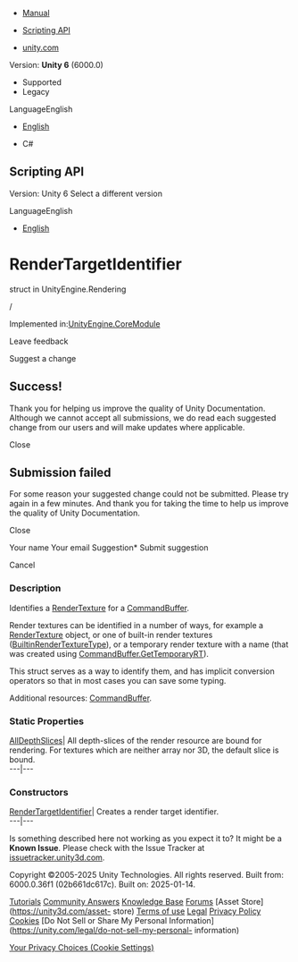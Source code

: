 [ ]()

  * [Manual](../Manual/index.html)
  * [Scripting API](../ScriptReference/index.html)

  * [unity.com](https://unity.com/)

Version: **Unity 6** (6000.0)

  * Supported
  * Legacy

LanguageEnglish

  * [English]()

  * C#

[ ](https://docs.unity3d.com)

## Scripting API

Version: Unity 6 Select a different version

LanguageEnglish

  * [English]()

# RenderTargetIdentifier

struct in UnityEngine.Rendering

/

Implemented in:[UnityEngine.CoreModule](UnityEngine.CoreModule.html)

Leave feedback

Suggest a change

## Success!

Thank you for helping us improve the quality of Unity Documentation. Although
we cannot accept all submissions, we do read each suggested change from our
users and will make updates where applicable.

Close

## Submission failed

For some reason your suggested change could not be submitted. Please <a>try
again</a> in a few minutes. And thank you for taking the time to help us
improve the quality of Unity Documentation.

Close

Your name Your email Suggestion* Submit suggestion

Cancel

[ ]()

### Description

Identifies a [RenderTexture](RenderTexture.html) for a
[CommandBuffer](Rendering.CommandBuffer.html).

Render textures can be identified in a number of ways, for example a
[RenderTexture](RenderTexture.html) object, or one of built-in render textures
([BuiltinRenderTextureType](Rendering.BuiltinRenderTextureType.html)), or a
temporary render texture with a name (that was created using
[CommandBuffer.GetTemporaryRT](Rendering.CommandBuffer.GetTemporaryRT.html)).  
  
This struct serves as a way to identify them, and has implicit conversion
operators so that in most cases you can save some typing.  
  
Additional resources: [CommandBuffer](Rendering.CommandBuffer.html).

### Static Properties

[AllDepthSlices](Rendering.RenderTargetIdentifier.AllDepthSlices.html)| All
depth-slices of the render resource are bound for rendering. For textures
which are neither array nor 3D, the default slice is bound.  
---|---  
  
### Constructors

[RenderTargetIdentifier](Rendering.RenderTargetIdentifier-ctor.html)| Creates
a render target identifier.  
---|---  
  
Is something described here not working as you expect it to? It might be a
**Known Issue**. Please check with the Issue Tracker at
[issuetracker.unity3d.com](https://issuetracker.unity3d.com).

Copyright ©2005-2025 Unity Technologies. All rights reserved. Built from:
6000.0.36f1 (02b661dc617c). Built on: 2025-01-14.

[Tutorials](https://unity3d.com/learn) [Community
Answers](https://answers.unity3d.com) [Knowledge
Base](https://support.unity3d.com/hc/en-us)
[Forums](https://forum.unity3d.com) [Asset Store](https://unity3d.com/asset-
store) [Terms of use](https://docs.unity3d.com/Manual/TermsOfUse.html)
[Legal](https://unity.com/legal) [Privacy
Policy](https://unity.com/legal/privacy-policy)
[Cookies](https://unity.com/legal/cookie-policy) [Do Not Sell or Share My
Personal Information](https://unity.com/legal/do-not-sell-my-personal-
information)

[Your Privacy Choices (Cookie Settings)](javascript:void\(0\);)

